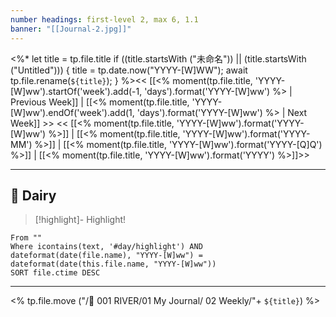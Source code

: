 ```yaml
---
number headings: first-level 2, max 6, 1.1
banner: "[[Journal-2.jpg]]"
---
```

<%*
  let title = tp.file.title
  if ((title.startsWith ("未命名")) || (title.startsWith ("Untitled"))) {
	title = tp.date.now("YYYY-[W]WW");
	await tp.file.rename(`${title}`);
  }
%><< [[<% moment(tp.file.title, 'YYYY-[W]ww').startOf('week').add(-1, 'days').format('YYYY-[W]ww') %> | Previous Week]] | [[<% moment(tp.file.title, 'YYYY-[W]ww').endOf('week').add(1, 'days').format('YYYY-[W]ww') %> | Next Week]] >>
<< [[<% moment(tp.file.title, 'YYYY-[W]ww').format('YYYY-[W]ww') %>]] | [[<% moment(tp.file.title, 'YYYY-[W]ww').format('YYYY-MM') %>]] | [[<% moment(tp.file.title, 'YYYY-[W]ww').format('YYYY-[Q]Q') %>]] | [[<% moment(tp.file.title, 'YYYY-[W]ww').format('YYYY') %>]]>>

---
## 📕 Dairy
> [!highlight]- Highlight!
```dateview
From ""
Where icontains(text, '#day/highlight') AND dateformat(date(file.name), "YYYY-[W]ww") = dateformat(date(this.file.name, "YYYY-[W]ww")) 
SORT file.ctime DESC
```




---


<% tp.file.move ("/🌊 001 RIVER/01 My Journal/ 02 Weekly/"+ `${title}`) %>